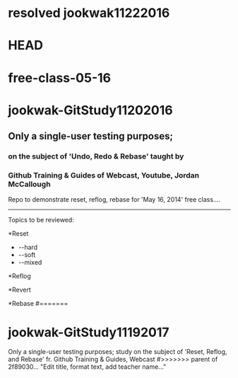 # resolved jookwak11222016
# HEAD
free-class-05-16
================
# jookwak-GitStudy11202016
## Only a single-user testing purposes; 
### on the subject of 'Undo, Redo & Rebase' taught by
### Github Training & Guides of Webcast, Youtube, Jordan McCallough

Repo to demonstrate reset, reflog, rebase for 'May 16, 2014' free class....

----

Topics to be reviewed:

*Reset
  * --hard
  * --soft
  * --mixed
  
*Reflog

*Revert

*Rebase
#=======
# jookwak-GitStudy11192017
Only a single-user testing purposes; study on the subject of 'Reset, Reflog, and Rebase' fr. Github Training &amp; Guides, Webcast
#>>>>>>> parent of 2f89030... "Edit title, format text, add teacher name..."
